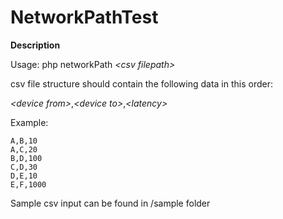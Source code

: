# NetworkPathTest

**Description**

Usage:
php networkPath *\<csv filepath\>*

csv file structure should contain the following data in this order:

*\<device from\>*,*\<device to\>*,*\<latency\>*

Example:
```
A,B,10
A,C,20
B,D,100
C,D,30
D,E,10
E,F,1000
```

Sample csv input can be found in /sample folder